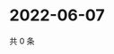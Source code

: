 # 2022-06-07

共 0 条

<!-- BEGIN WEIBO -->
<!-- 最后更新时间 Tue Jun 07 2022 05:13:27 GMT+0800 (China Standard Time) -->

<!-- END WEIBO -->
